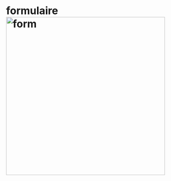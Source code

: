 # formulaire<img width="432" alt="form" src="https://user-images.githubusercontent.com/116592996/204434236-fe840849-2ff6-44a5-89c3-40303b50329b.PNG">
